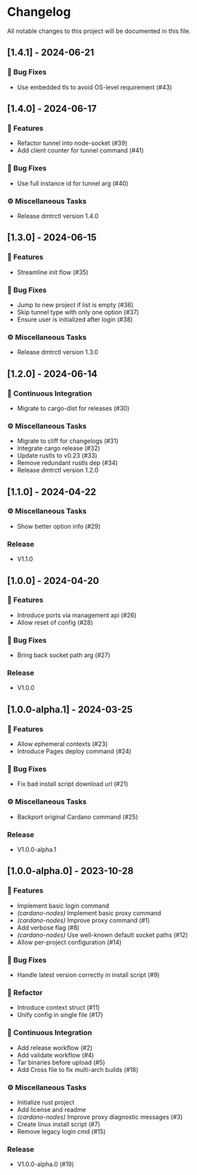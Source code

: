 # Changelog

All notable changes to this project will be documented in this file.

## [1.4.1] - 2024-06-21

### 🐛 Bug Fixes

- Use embedded tls to avoid OS-level requirement (#43)

## [1.4.0] - 2024-06-17

### 🚀 Features

- Refactor tunnel into node-socket (#39)
- Add client counter for tunnel command (#41)

### 🐛 Bug Fixes

- Use full instance id for tunnel arg (#40)

### ⚙️ Miscellaneous Tasks

- Release dmtrctl version 1.4.0

## [1.3.0] - 2024-06-15

### 🚀 Features

- Streamline init flow (#35)

### 🐛 Bug Fixes

- Jump to new project if list is empty (#36)
- Skip tunnel type with only one option (#37)
- Ensure user is initialized after login (#38)

### ⚙️ Miscellaneous Tasks

- Release dmtrctl version 1.3.0

## [1.2.0] - 2024-06-14

### 🔧 Continuous Integration

- Migrate to cargo-dist for releases (#30)

### ⚙️ Miscellaneous Tasks

- Migrate to cliff for changelogs (#31)
- Integrate cargo release (#32)
- Update rustls to v0.23 (#33)
- Remove redundant rustls dep (#34)
- Release dmtrctl version 1.2.0

## [1.1.0] - 2024-04-22

### ⚙️ Miscellaneous Tasks

- Show better option info (#29)

### Release

- V1.1.0

## [1.0.0] - 2024-04-20

### 🚀 Features

- Introduce ports via management api (#26)
- Allow reset of config (#28)

### 🐛 Bug Fixes

- Bring back socket path arg (#27)

### Release

- V1.0.0

## [1.0.0-alpha.1] - 2024-03-25

### 🚀 Features

- Allow ephemeral contexts (#23)
- Introduce Pages deploy command (#24)

### 🐛 Bug Fixes

- Fix bad install script download url (#21)

### ⚙️ Miscellaneous Tasks

- Backport original Cardano command (#25)

### Release

- V1.0.0-alpha.1

## [1.0.0-alpha.0] - 2023-10-28

### 🚀 Features

- Implement basic login command
- *(cardano-nodes)* Implement basic proxy command
- *(cardano-nodes)* Improve proxy command (#1)
- Add verbose flag (#8)
- *(cardano-nodes)* Use well-known default socket paths (#12)
- Allow per-project configuration (#14)

### 🐛 Bug Fixes

- Handle latest version correctly in install script (#9)

### 🚜 Refactor

- Introduce context struct (#11)
- Unify config in single file (#17)

### 🔧 Continuous Integration

- Add release workflow (#2)
- Add validate workflow (#4)
- Tar binaries before upload (#5)
- Add Cross file to fix multi-arch builds (#18)

### ⚙️ Miscellaneous Tasks

- Initialize rust project
- Add license and readme
- *(cardano-nodes)* Improve proxy diagnostic messages (#3)
- Create linux install script (#7)
- Remove legacy login cmd (#15)

### Release

- V1.0.0-alpha.0 (#19)

<!-- generated by git-cliff -->
